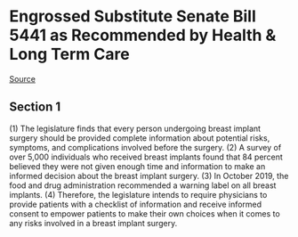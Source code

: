 # Engrossed Substitute Senate Bill 5441 as Recommended by Health & Long Term Care

[Source](http://lawfilesext.leg.wa.gov/biennium/2021-22/Xml/Bills/Senate%20Bills/5441-S.E.xml)
## Section 1
(1) The legislature finds that every person undergoing breast implant surgery should be provided complete information about potential risks, symptoms, and complications involved before the surgery.
(2) A survey of over 5,000 individuals who received breast implants found that 84 percent believed they were not given enough time and information to make an informed decision about the breast implant surgery.
(3) In October 2019, the food and drug administration recommended a warning label on all breast implants.
(4) Therefore, the legislature intends to require physicians to provide patients with a checklist of information and receive informed consent to empower patients to make their own choices when it comes to any risks involved in a breast implant surgery.
